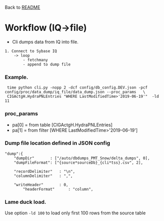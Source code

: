 
Back to [README](../README.md)


# Workflow (IQ->file)

 * Cli dumps data from IQ into file.

 
```
1. Connect to Sybase IQ
    -> loop
        - fetchmany
        - append to dump file
```


### Example.
```
 time python cli.py -nopp 2 -dcf config/db_config.DEV.json -pcf config/proc/data_dump/iq_file/data_dump.json --proc_params   \
 CIGActgH.HydraPNLEntries "WHERE LastModifiedTime>'2019-06-19'"  -ld 11
 ```


### proc_params

 * pa[0] = from table 	[CIGActgH.HydraPNLEntries]
 * pa[1] = from filter 	[WHERE LastModifiedTime>'2019-06-19']
 

### Dump file location defined in JSON config

```
"dump":{
	"dumpDir"		: ["/auto/dbdumps_PMT_Snow/delta_dumps", 0],
	"dumpFileFormat": ["{source*sourceDb}_{cli*tss}.csv", 2],
	
	"recordDelimiter"	: "\n",
	"columnDelimiter"	: ",",
	
	"writeHeader"		: 0,
		"headerFormat"		: "column",
```

### Lame duck load.

Use option `-ld 100` to load only first 100 rows from the source table











